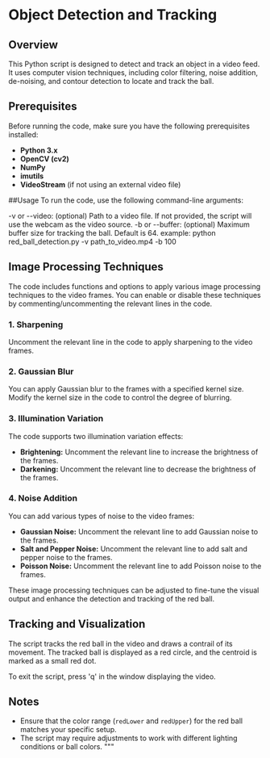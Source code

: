 
# Object Detection and Tracking

## Overview

This Python script is designed to detect and track an object in a video feed. It uses computer vision techniques, including color filtering, noise addition, de-noising, and contour detection to locate and track the ball.

## Prerequisites

Before running the code, make sure you have the following prerequisites installed:

- **Python 3.x**
- **OpenCV (cv2)**
- **NumPy**
- **imutils**
- **VideoStream** (if not using an external video file)


##Usage
To run the code, use the following command-line arguments:

-v or --video: (optional) Path to a video file. If not provided, the script will use the webcam as the video source.
-b or --buffer: (optional) Maximum buffer size for tracking the ball. Default is 64.
example:
python red_ball_detection.py -v path_to_video.mp4 -b 100

## Image Processing Techniques

The code includes functions and options to apply various image processing techniques to the video frames. You can enable or disable these techniques by commenting/uncommenting the relevant lines in the code.

### 1. Sharpening
Uncomment the relevant line in the code to apply sharpening to the video frames.

### 2. Gaussian Blur
You can apply Gaussian blur to the frames with a specified kernel size. Modify the kernel size in the code to control the degree of blurring.

### 3. Illumination Variation
The code supports two illumination variation effects:

- **Brightening:** Uncomment the relevant line to increase the brightness of the frames.
- **Darkening:** Uncomment the relevant line to decrease the brightness of the frames.

### 4. Noise Addition
You can add various types of noise to the video frames:

- **Gaussian Noise:** Uncomment the relevant line to add Gaussian noise to the frames.
- **Salt and Pepper Noise:** Uncomment the relevant line to add salt and pepper noise to the frames.
- **Poisson Noise:** Uncomment the relevant line to add Poisson noise to the frames.

These image processing techniques can be adjusted to fine-tune the visual output and enhance the detection and tracking of the red ball.

## Tracking and Visualization

The script tracks the red ball in the video and draws a contrail of its movement. The tracked ball is displayed as a red circle, and the centroid is marked as a small red dot.

To exit the script, press 'q' in the window displaying the video.

## Notes

- Ensure that the color range (`redLower` and `redUpper`) for the red ball matches your specific setup.
- The script may require adjustments to work with different lighting conditions or ball colors.
"""
